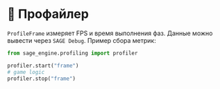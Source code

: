 # 📘 Профайлер

`ProfileFrame` измеряет FPS и время выполнения фаз.
Данные можно вывести через `SAGE Debug`.
Пример сбора метрик:
```python
from sage_engine.profiling import profiler

profiler.start("frame")
# game logic
profiler.stop("frame")
```
